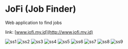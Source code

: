 # JoFi (Job Finder)

Web application to find jobs

link: [www.jofi.my.id](http://www.jofi.my.id)

![ss1](jofi-screenshots/2024-05-22%2019.11.01%20www.jofi.my.id%2021cc15df3a4d.png)
![ss2](jofi-screenshots/2024-05-22%2019.11.38%20www.jofi.my.id%205be7b941aa70.png)
![ss3](jofi-screenshots/2024-05-22%2019.12.34%20www.jofi.my.id%202f6f1414ab15.png)
![ss4](jofi-screenshots/2024-05-22%2019.13.00%20www.jofi.my.id%2062355edc885c.png)
![ss5](jofi-screenshots/2024-05-22%2019.13.57%20www.jofi.my.id%209189578af118.png)
![ss6](jofi-screenshots/2024-05-22%2019.14.23%20www.jofi.my.id%203e902798be10.png)
![ss7](jofi-screenshots/2024-05-22%2019.14.34%20www.jofi.my.id%20472affff7dc2.png)
![ss8](jofi-screenshots/2024-05-22%2019.14.50%20www.jofi.my.id%20d19928cb7f39.png)
![ss9](jofi-screenshots/2024-05-22%2019.14.58%20www.jofi.my.id%201a7ba45f6af6.png)